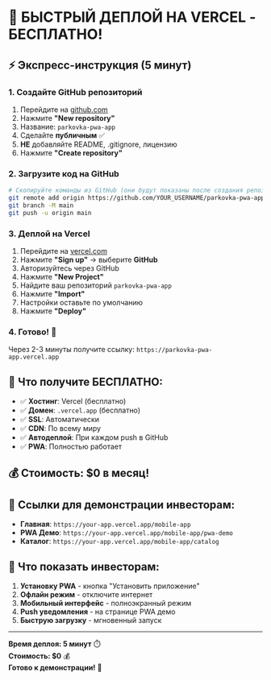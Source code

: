 # 🚀 БЫСТРЫЙ ДЕПЛОЙ НА VERCEL - БЕСПЛАТНО!

## ⚡ Экспресс-инструкция (5 минут)

### 1. Создайте GitHub репозиторий
1. Перейдите на [github.com](https://github.com)
2. Нажмите **"New repository"**
3. Название: `parkovka-pwa-app`
4. Сделайте **публичным** ✅
5. **НЕ** добавляйте README, .gitignore, лицензию
6. Нажмите **"Create repository"**

### 2. Загрузите код на GitHub
```bash
# Скопируйте команды из GitHub (они будут показаны после создания репозитория)
git remote add origin https://github.com/YOUR_USERNAME/parkovka-pwa-app.git
git branch -M main
git push -u origin main
```

### 3. Деплой на Vercel
1. Перейдите на [vercel.com](https://vercel.com)
2. Нажмите **"Sign up"** → выберите **GitHub**
3. Авторизуйтесь через GitHub
4. Нажмите **"New Project"**
5. Найдите ваш репозиторий `parkovka-pwa-app`
6. Нажмите **"Import"**
7. Настройки оставьте по умолчанию
8. Нажмите **"Deploy"**

### 4. Готово! 🎉
Через 2-3 минуты получите ссылку: `https://parkovka-pwa-app.vercel.app`

## 🎯 Что получите БЕСПЛАТНО:
- ✅ **Хостинг**: Vercel (бесплатно)
- ✅ **Домен**: `.vercel.app` (бесплатно)
- ✅ **SSL**: Автоматически
- ✅ **CDN**: По всему миру
- ✅ **Автодеплой**: При каждом push в GitHub
- ✅ **PWA**: Полностью работает

## 💰 Стоимость: $0 в месяц!

## 🔗 Ссылки для демонстрации инвесторам:
- **Главная**: `https://your-app.vercel.app/mobile-app`
- **PWA Демо**: `https://your-app.vercel.app/mobile-app/pwa-demo`
- **Каталог**: `https://your-app.vercel.app/mobile-app/catalog`

## 📱 Что показать инвесторам:
1. **Установку PWA** - кнопка "Установить приложение"
2. **Офлайн режим** - отключите интернет
3. **Мобильный интерфейс** - полноэкранный режим
4. **Push уведомления** - на странице PWA демо
5. **Быструю загрузку** - мгновенный запуск

---
**Время деплоя: 5 минут** ⏱️  
**Стоимость: $0** 💰  
**Готово к демонстрации!** 🚀
